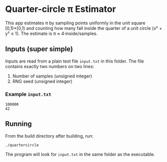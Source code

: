 # Quarter-circle π Estimator

This app estimates π by sampling points uniformly in the unit square [0,1)×[0,1) and counting how many fall inside the quarter of a unit circle (x² + y² ≤ 1). The estimate is π ≈ 4·inside/samples.

## Inputs (super simple)

Inputs are read from a plain text file `input.txt` in this folder.
The file contains exactly two numbers on two lines:

1. Number of samples (unsigned integer)
2. RNG seed (unsigned integer)

### Example `input.txt`
```
100000
42
```

## Running
From the build directory after building, run:
```
./quartercircle
```
The program will look for `input.txt` in the same folder as the executable.
